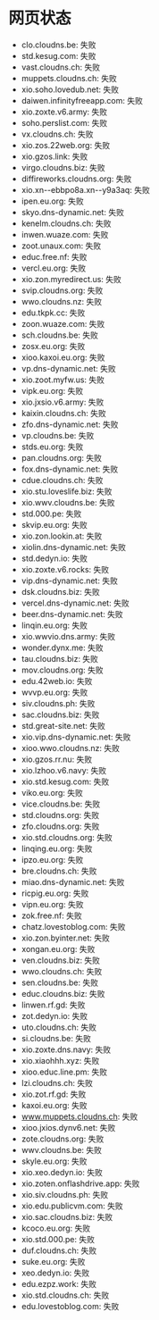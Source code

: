 # 网页状态
- clo.cloudns.be: 失败
- std.kesug.com: 失败
- vast.cloudns.ch: 失败
- muppets.cloudns.ch: 失败
- xio.soho.lovedub.net: 失败
- daiwen.infinityfreeapp.com: 失败
- xio.zoxte.v6.army: 失败
- soho.perslist.com: 失败
- vx.cloudns.ch: 失败
- xio.zos.22web.org: 失败
- xio.gzos.link: 失败
- virgo.cloudns.biz: 失败
- diffireworks.cloudns.org: 失败
- xio.xn--ebbpo8a.xn--y9a3aq: 失败
- ipen.eu.org: 失败
- skyo.dns-dynamic.net: 失败
- kenelm.cloudns.ch: 失败
- inwen.wuaze.com: 失败
- zoot.unaux.com: 失败
- educ.free.nf: 失败
- vercl.eu.org: 失败
- xio.zon.myredirect.us: 失败
- svip.cloudns.org: 失败
- wwo.cloudns.nz: 失败
- edu.tkpk.cc: 失败
- zoon.wuaze.com: 失败
- sch.cloudns.be: 失败
- zosx.eu.org: 失败
- xioo.kaxoi.eu.org: 失败
- vp.dns-dynamic.net: 失败
- xio.zoot.myfw.us: 失败
- vipk.eu.org: 失败
- xio.jxsio.v6.army: 失败
- kaixin.cloudns.ch: 失败
- zfo.dns-dynamic.net: 失败
- vp.cloudns.be: 失败
- stds.eu.org: 失败
- pan.cloudns.org: 失败
- fox.dns-dynamic.net: 失败
- cdue.cloudns.ch: 失败
- xio.stu.loveslife.biz: 失败
- xio.wwv.cloudns.be: 失败
- std.000.pe: 失败
- skvip.eu.org: 失败
- xio.zon.lookin.at: 失败
- xiolin.dns-dynamic.net: 失败
- std.dedyn.io: 失败
- xio.zoxte.v6.rocks: 失败
- vip.dns-dynamic.net: 失败
- dsk.cloudns.biz: 失败
- vercel.dns-dynamic.net: 失败
- beer.dns-dynamic.net: 失败
- linqin.eu.org: 失败
- xio.wwvio.dns.army: 失败
- wonder.dynx.me: 失败
- tau.cloudns.biz: 失败
- mov.cloudns.org: 失败
- edu.42web.io: 失败
- wvvp.eu.org: 失败
- siv.cloudns.ph: 失败
- sac.cloudns.biz: 失败
- std.great-site.net: 失败
- xio.vip.dns-dynamic.net: 失败
- xioo.wwo.cloudns.nz: 失败
- xio.gzos.rr.nu: 失败
- xio.lzhoo.v6.navy: 失败
- xio.std.kesug.com: 失败
- viko.eu.org: 失败
- vice.cloudns.be: 失败
- std.cloudns.org: 失败
- zfo.cloudns.org: 失败
- xio.std.cloudns.org: 失败
- linqing.eu.org: 失败
- ipzo.eu.org: 失败
- bre.cloudns.ch: 失败
- miao.dns-dynamic.net: 失败
- ricpig.eu.org: 失败
- vipn.eu.org: 失败
- zok.free.nf: 失败
- chatz.lovestoblog.com: 失败
- xio.zon.byinter.net: 失败
- xongan.eu.org: 失败
- ven.cloudns.biz: 失败
- wwo.cloudns.ch: 失败
- sen.cloudns.be: 失败
- educ.cloudns.biz: 失败
- linwen.rf.gd: 失败
- zot.dedyn.io: 失败
- uto.cloudns.ch: 失败
- si.cloudns.be: 失败
- xio.zoxte.dns.navy: 失败
- xio.xiaohhh.xyz: 失败
- xioo.educ.line.pm: 失败
- lzi.cloudns.ch: 失败
- xio.zot.rf.gd: 失败
- kaxoi.eu.org: 失败
- www.muppets.cloudns.ch: 失败
- xioo.jxios.dynv6.net: 失败
- zote.cloudns.org: 失败
- wwv.cloudns.be: 失败
- skyle.eu.org: 失败
- xio.xeo.dedyn.io: 失败
- xio.zoten.onflashdrive.app: 失败
- xio.siv.cloudns.ph: 失败
- xio.edu.publicvm.com: 失败
- xio.sac.cloudns.biz: 失败
- kcoco.eu.org: 失败
- xio.std.000.pe: 失败
- duf.cloudns.ch: 失败
- suke.eu.org: 失败
- xeo.dedyn.io: 失败
- edu.ezpz.work: 失败
- xio.std.cloudns.ch: 失败
- edu.lovestoblog.com: 失败
